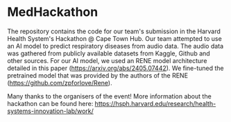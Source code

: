 # MedHackathon
The repository contains the code for our team's submission in the Harvard Health System's Hackathon @ Cape Town Hub. 
Our team attempted to use an AI model to predict respiratory diseases from audio data. The audio data was gathered from publicly available datasets from Kaggle, Github and other sources. For our AI model, we used an RENE model architecture detailed in this paper (https://arxiv.org/abs/2405.07442). We fine-tuned the pretrained model that was provided by the authors of the RENE (https://github.com/zpforlove/Rene).

Many thanks to the organisers of the event!
More information about the hackathon can be found here: https://hsph.harvard.edu/research/health-systems-innovation-lab/work/
